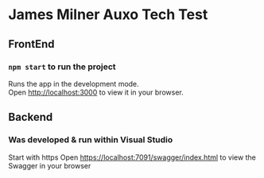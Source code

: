 # James Milner Auxo Tech Test

## FrontEnd

### `npm start` to run the project

Runs the app in the development mode.\
Open [http://localhost:3000](http://localhost:3000) to view it in your browser.

## Backend

### Was developed & run within Visual Studio
Start with https
Open [https://localhost:7091/swagger/index.html](https://localhost:7091/swagger/index.html) to view the Swagger in your browser 